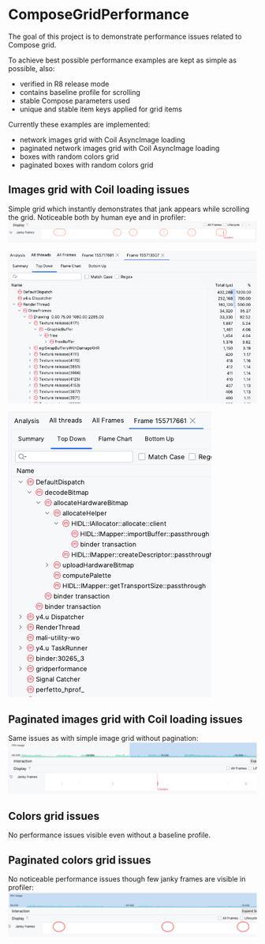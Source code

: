 # ComposeGridPerformance

The goal of this project is to demonstrate performance issues related to Compose grid.

To achieve best possible performance examples are kept as simple as possible, also:
- verified in R8 release mode
- contains baseline profile for scrolling
- stable Compose parameters used
- unique and stable item keys applied for grid items


Currently these examples are implemented:
- network images grid with Coil AsyncImage loading
- paginated network images grid with Coil AsyncImage loading
- boxes with random colors grid
- paginated boxes with random colors grid


## Images grid with Coil loading issues

Simple grid which instantly demonstrates that jank appears while scrolling the grid. Noticeable both by human eye and in profiler:
![jank_1](https://github.com/PauliusVal/ComposeGridPerformance/blob/main/images/images_grid_janky_frames_1.png?raw=true)

![jank_2](https://github.com/PauliusVal/ComposeGridPerformance/blob/main/images/images_grid_janky_frames_2.png?raw=true)

![jank_3](https://github.com/PauliusVal/ComposeGridPerformance/blob/main/images/images_grid_janky_frames_3.png?raw=true)

## Paginated images grid with Coil loading issues

Same issues as with simple image grid without pagination:
![jank_4](https://github.com/PauliusVal/ComposeGridPerformance/blob/main/images/paginated_images_grid_janky_frames_1.png?raw=true)

## Colors grid issues

No performance issues visible even without a baseline profile.

## Paginated colors grid issues

No noticeable performance issues though few janky frames are visible in profiler:
![jank_5](https://github.com/PauliusVal/ComposeGridPerformance/blob/main/images/paginated_colors_grid_janky_frames_1.png?raw=true)